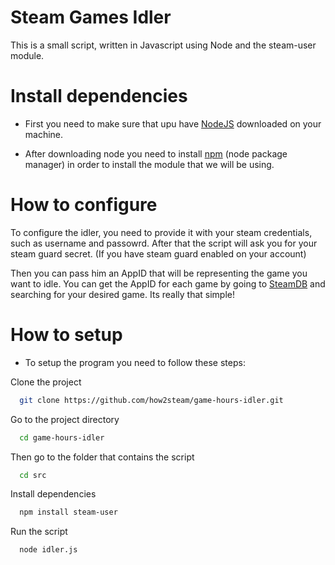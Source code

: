 # Steam Games Idler

This is a small script, written in Javascript using Node and the steam-user module.
# Install dependencies
- First you need to make sure that upu have [NodeJS](https://nodejs.org/en/download) downloaded on your machine.

- After downloading node you need to install [npm](https://docs.npmjs.com/downloading-and-installing-node-js-and-npm) (node package manager) in order to install the module that we will be using.

# How to configure

To configure the idler, you need to provide it with your steam credentials, such as username and passowrd. 
After that the script will ask you for your steam guard secret. (If you have steam guard enabled on your account)

Then you can pass him an AppID that will be representing the game you want to idle. You can get the AppID for each game by going to [SteamDB](https://steamdb.info/) and searching for your desired game. Its really that simple!

# How to setup
- To setup the program you need to follow these steps:


Clone the project

```bash
  git clone https://github.com/how2steam/game-hours-idler.git
```

Go to the project directory

```bash
  cd game-hours-idler
```
Then go to the folder that contains the script
```bash
  cd src
```

Install dependencies

```bash
  npm install steam-user
```
Run the script

```bash
  node idler.js
```

